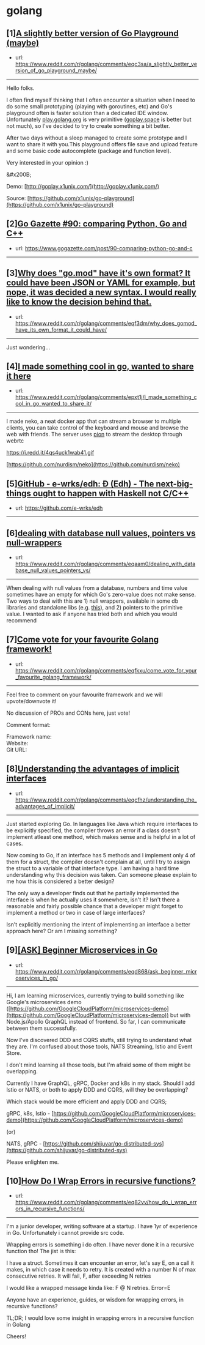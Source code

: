 # golang
## [1][A slightly better version of Go Playground (maybe)](https://www.reddit.com/r/golang/comments/eqc3sa/a_slightly_better_version_of_go_playground_maybe/)
- url: https://www.reddit.com/r/golang/comments/eqc3sa/a_slightly_better_version_of_go_playground_maybe/
---
Hello folks.

I often find myself thinking that I often encounter a situation when I need to do some small prototyping (playing with goroutines, etc) and Go's playground often is faster solution than a dedicated IDE window. Unfortunately [play.golang.org](https://play.golang.org) is very primitive ([goplay.space](https://goplay.space) is better but not much), so I've decided to try to create something a bit better.

After two days without a sleep managed to create some prototype and I want to share it with you.This playground offers file save and upload feature and some basic code autocomplete (package and function level).

Very interested in your opinion :)

&amp;#x200B;

Demo: [http://goplay.x1unix.com/](http://goplay.x1unix.com/)

Source: [https://github.com/x1unix/go-playground](https://github.com/x1unix/go-playground)
## [2][Go Gazette #90: comparing Python, Go and C++](https://www.reddit.com/r/golang/comments/eqaopk/go_gazette_90_comparing_python_go_and_c/)
- url: https://www.gogazette.com/post/90-comparing-python-go-and-c
---

## [3][Why does "go.mod" have it's own format? It could have been JSON or YAML for example, but nope, it was decided a new syntax. I would really like to know the decision behind that.](https://www.reddit.com/r/golang/comments/eqf3dm/why_does_gomod_have_its_own_format_it_could_have/)
- url: https://www.reddit.com/r/golang/comments/eqf3dm/why_does_gomod_have_its_own_format_it_could_have/
---
Just wondering...
## [4][I made something cool in go, wanted to share it here](https://www.reddit.com/r/golang/comments/epxt1j/i_made_something_cool_in_go_wanted_to_share_it/)
- url: https://www.reddit.com/r/golang/comments/epxt1j/i_made_something_cool_in_go_wanted_to_share_it/
---
I made neko, a neat docker app that can stream a browser to multiple clients, you can take control of the keyboard and mouse and browse the web with friends. The server uses  [pion](https://github.com/pion/webrtc) to stream the desktop through webrtc

https://i.redd.it/4qs4uck1wab41.gif

[https://github.com/nurdism/neko](https://github.com/nurdism/neko)
## [5][GitHub - e-wrks/edh: Đ (Edh) - The next-big-things ought to happen with Haskell not C/C++](https://www.reddit.com/r/golang/comments/eqg4p1/github_ewrksedh_đ_edh_the_nextbigthings_ought_to/)
- url: https://github.com/e-wrks/edh
---

## [6][dealing with database null values, pointers vs null-wrappers](https://www.reddit.com/r/golang/comments/eqaam0/dealing_with_database_null_values_pointers_vs/)
- url: https://www.reddit.com/r/golang/comments/eqaam0/dealing_with_database_null_values_pointers_vs/
---
When dealing with null values from a database,  numbers and time value sometimes have an empty for which Go's zero-value does not make sense. Two ways to deal with this are 1) null wrappers, available in some db libraries and standalone libs (e.g. [this](https://github.com/guregu/null)), and 2) pointers to the primitive value. I wanted to ask if anyone has tried both and which you would recommend
## [7][Come vote for your favourite Golang framework!](https://www.reddit.com/r/golang/comments/eqfkxu/come_vote_for_your_favourite_golang_framework/)
- url: https://www.reddit.com/r/golang/comments/eqfkxu/come_vote_for_your_favourite_golang_framework/
---
Feel free to comment on your favourite framework and we will upvote/downvote it!

No discussion of PROs and CONs here, just vote!

Comment format:

Framework name:  
Website:  
Git URL:
## [8][Understanding the advantages of implicit interfaces](https://www.reddit.com/r/golang/comments/eqcfhz/understanding_the_advantages_of_implicit/)
- url: https://www.reddit.com/r/golang/comments/eqcfhz/understanding_the_advantages_of_implicit/
---
Just started exploring Go. In languages like Java which require interfaces to be explicitly specified, the compiler throws an error if a class doesn't implement atleast one method, which makes sense and is helpful in a lot of cases.

Now coming to Go, if an interface has 5 methods and I implement only 4 of them for a struct, the compiler doesn't complain at all, until I try to assign the struct to a variable of that interface type. I am having a hard time understanding why this decision was taken. Can someone please explain to me how this is considered a better design? 

The only way a developer finds out that he partially implemented the interface is when he actually uses it somewhere, isn't it? Isn't there a reasonable and fairly possible chance that a developer might forget to implement a method or two in case of large interfaces?

Isn't explicitly mentioning the intent of implementing an interface a better approach here? Or am I missing something?
## [9][[ASK] Beginner Microservices in Go](https://www.reddit.com/r/golang/comments/eqd868/ask_beginner_microservices_in_go/)
- url: https://www.reddit.com/r/golang/comments/eqd868/ask_beginner_microservices_in_go/
---
Hi, I am learning microservices, currently trying  to build something like Google's microservices demo ([https://github.com/GoogleCloudPlatform/microservices-demo](https://github.com/GoogleCloudPlatform/microservices-demo)) but with Node.js/Apollo GraphQL instead of frontend. So far, I can communicate between them successfully.

Now I've discovered DDD and CQRS stuffs, still trying to understand what they are. I'm confused about those tools, NATS Streaming, Istio and Event Store.

I don't mind learning all those tools, but I'm afraid some of them might be overlapping. 

Currently I have GraphQL, gRPC, Docker and k8s in my stack. Should I add Istio or NATS, or both to apply DDD and CQRS, will they be overlapping? 

Which stack would be more efficient and apply DDD and CQRS;

gRPC, k8s, Istio - [https://github.com/GoogleCloudPlatform/microservices-demo](https://github.com/GoogleCloudPlatform/microservices-demo)

(or)

NATS, gRPC - [https://github.com/shijuvar/go-distributed-sys](https://github.com/shijuvar/go-distributed-sys)

Please enlighten me.
## [10][How Do I Wrap Errors in recursive functions?](https://www.reddit.com/r/golang/comments/eq82vv/how_do_i_wrap_errors_in_recursive_functions/)
- url: https://www.reddit.com/r/golang/comments/eq82vv/how_do_i_wrap_errors_in_recursive_functions/
---
I'm a junior developer, writing software at a startup. I have 1yr of experience in Go. Unfortunately i cannot provide src code.

Wrapping errors is something i do often. I have never done it in a recursive function tho! The jist is this:

I have a struct. Sometimes it can encounter an error, let's say E, on a call it makes, in which case it needs to retry. It is created with a number N of max consecutive retries. It will fail, F, after exceeding N retries

I would like a wrapped message kinda like:
F @ N retries. Error=E

Anyone have an experience, guides, or wisdom for wrapping errors, in recursive functions? 


TL;DR; I would love some insight in wrapping errors in a recursive function in Golang

Cheers!
